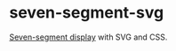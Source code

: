 # seven-segment-svg

[Seven-segment display](https://en.wikipedia.org/wiki/Seven-segment_display) with SVG and CSS.
